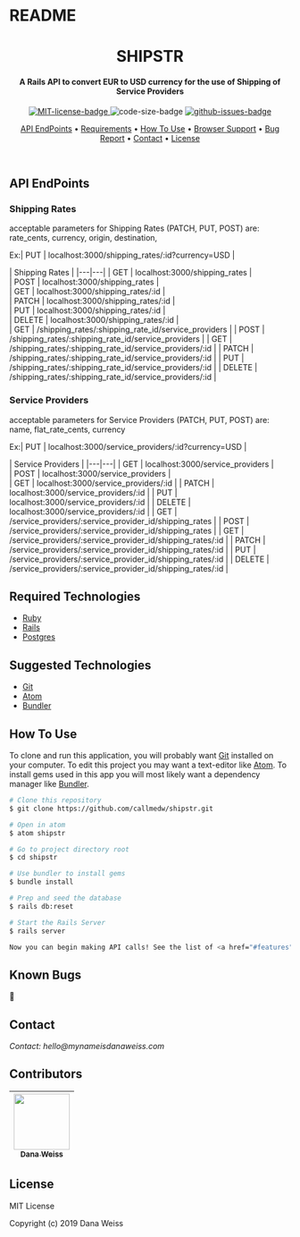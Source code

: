 # README

<h1 align="center">
  SHIPSTR
</h1>

<h4 align="center">
  A Rails API to convert EUR to USD currency for the use of Shipping of Service Providers
</h4>

<p align="center">
  <a href="https://opensource.org/licenses/MIT">
    <img src="https://img.shields.io/badge/License-MIT-green.svg?style=popout"
    alt="MIT-license-badge">
  </a>
  <img src="https://img.shields.io/github/languages/code-size/callmedw/shipstr.svg?style=popout"
  alt="code-size-badge">
  <a href="https://GitHub.com/callmedw/shipstr/issues/">
    <img src="https://img.shields.io/github/issues/callmedw/shipstr.svg?style=popout"
    alt="github-issues-badge">
  </a>
</p>

<p align="center">
  <a href="#features">API EndPoints</a> •
  <a href="#required-technologies">Requirements</a> •
  <a href="#how-to-use">How To Use</a> •
  <a href="#browser-support">Browser Support</a> •
  <a href="#known-bugs">Bug Report</a> •
  <a href="#contact">Contact</a> •
  <a href="#license">License</a>
</p>
<br>

## API EndPoints

### Shipping Rates
acceptable parameters for Shipping Rates (PATCH, PUT, POST) are:
rate_cents, currency, origin, destination,

Ex:| PUT | localhost:3000/shipping_rates/:id?currency=USD |    

| Shipping Rates |
|---|---|
| GET | localhost:3000/shipping_rates |    
| POST | localhost:3000/shipping_rates |    
| GET | localhost:3000/shipping_rates/:id |  
| PATCH | localhost:3000/shipping_rates/:id |  
| PUT | localhost:3000/shipping_rates/:id |  
| DELETE | localhost:3000/shipping_rates/:id |                               
| GET | /shipping_rates/:shipping_rate_id/service_providers |
| POST | /shipping_rates/:shipping_rate_id/service_providers |
| GET | /shipping_rates/:shipping_rate_id/service_providers/:id |
| PATCH | /shipping_rates/:shipping_rate_id/service_providers/:id |
| PUT | /shipping_rates/:shipping_rate_id/service_providers/:id |
| DELETE | /shipping_rates/:shipping_rate_id/service_providers/:id |

### Service Providers
acceptable parameters for Service Providers (PATCH, PUT, POST) are:
name, flat_rate_cents, currency

Ex:| PUT | localhost:3000/service_providers/:id?currency=USD |  

| Service Providers |
|---|---|
| GET | localhost:3000/service_providers |    
| POST | localhost:3000/service_providers |    
| GET | localhost:3000/service_providers/:id |
| PATCH | localhost:3000/service_providers/:id |
| PUT | localhost:3000/service_providers/:id |
| DELETE | localhost:3000/service_providers/:id |
| GET | /service_providers/:service_provider_id/shipping_rates |
| POST | /service_providers/:service_provider_id/shipping_rates |
| GET | /service_providers/:service_provider_id/shipping_rates/:id |
| PATCH | /service_providers/:service_provider_id/shipping_rates/:id |
| PUT | /service_providers/:service_provider_id/shipping_rates/:id |
| DELETE | /service_providers/:service_provider_id/shipping_rates/:id |

## Required Technologies

* [Ruby](https://www.ruby-lang.org/en/)
* [Rails](https://guides.rubyonrails.org/getting_started.html)
* [Postgres](https://www.postgresql.org)

## Suggested Technologies

* [Git](https://git-scm.com)
* [Atom](https://atom.io/)
* [Bundler](https://bundler.io)

## How To Use

To clone and run this application, you will probably want [Git](https://git-scm.com) installed on your computer. To edit this project you may want a text-editor like [Atom](https://atom.io/). To install gems used in this app you will most likely want a dependency manager like [Bundler](https://bundler.io).

```bash
# Clone this repository
$ git clone https://github.com/callmedw/shipstr.git

# Open in atom
$ atom shipstr

# Go to project directory root
$ cd shipstr

# Use bundler to install gems
$ bundle install

# Prep and seed the database
$ rails db:reset

# Start the Rails Server
$ rails server

Now you can begin making API calls! See the list of <a href="#features">API EndPoints</a> to see how to format your calls to the API.

```

## Known Bugs

🐞

## Contact

_Contact: hello@mynameisdanaweiss.com_

## Contributors

<!-- prettier-ignore -->
| [<img src="https://avatars2.githubusercontent.com/u/21694548?s=460&v=4" width="100px;"/><br /><sub><b>Dana Weiss</b></sub>](https://github.com/callmedw)<br /> |
| :---: |

## License

MIT License

Copyright (c) 2019 Dana Weiss
